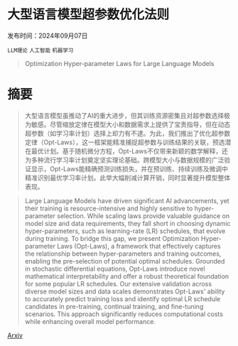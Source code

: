 # 大型语言模型超参数优化法则

发布时间：2024年09月07日

`LLM理论` `人工智能` `机器学习`

> Optimization Hyper-parameter Laws for Large Language Models

# 摘要

> 大型语言模型虽推动了AI的重大进步，但其训练资源密集且对超参数选择极为敏感。尽管缩放定律在模型大小和数据需求上提供了宝贵指导，但在动态超参数（如学习率计划）选择上却力有不逮。为此，我们推出了优化超参数定律（Opt-Laws），这一框架能精准捕捉超参数与训练结果的关联，预选潜在最优计划。基于随机微分方程，Opt-Laws不仅带来新颖的数学解释，还为多种流行学习率计划奠定坚实理论基础。跨模型大小与数据规模的广泛验证显示，Opt-Laws能精确预测训练损失，并在预训练、持续训练及微调中精准识别最优学习率计划。此举大幅削减计算开销，同时显著提升模型整体表现。

> Large Language Models have driven significant AI advancements, yet their training is resource-intensive and highly sensitive to hyper-parameter selection. While scaling laws provide valuable guidance on model size and data requirements, they fall short in choosing dynamic hyper-parameters, such as learning-rate (LR) schedules, that evolve during training. To bridge this gap, we present Optimization Hyper-parameter Laws (Opt-Laws), a framework that effectively captures the relationship between hyper-parameters and training outcomes, enabling the pre-selection of potential optimal schedules. Grounded in stochastic differential equations, Opt-Laws introduce novel mathematical interpretability and offer a robust theoretical foundation for some popular LR schedules. Our extensive validation across diverse model sizes and data scales demonstrates Opt-Laws' ability to accurately predict training loss and identify optimal LR schedule candidates in pre-training, continual training, and fine-tuning scenarios. This approach significantly reduces computational costs while enhancing overall model performance.

[Arxiv](https://arxiv.org/abs/2409.04777)